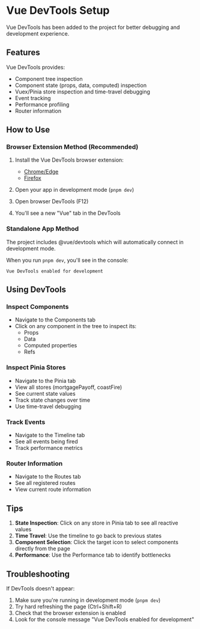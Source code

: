 # Vue DevTools Setup

Vue DevTools has been added to the project for better debugging and development experience.

## Features

Vue DevTools provides:
- Component tree inspection
- Component state (props, data, computed) inspection
- Vuex/Pinia store inspection and time-travel debugging
- Event tracking
- Performance profiling
- Router information

## How to Use

### Browser Extension Method (Recommended)

1. Install the Vue DevTools browser extension:
   - [Chrome/Edge](https://chrome.google.com/webstore/detail/vuejs-devtools/nhdogjmejiglipccpnnnanhbledajbpd)
   - [Firefox](https://addons.mozilla.org/en-US/firefox/addon/vue-js-devtools/)

2. Open your app in development mode (`pnpm dev`)

3. Open browser DevTools (F12)

4. You'll see a new "Vue" tab in the DevTools

### Standalone App Method

The project includes @vue/devtools which will automatically connect in development mode.

When you run `pnpm dev`, you'll see in the console:
```
Vue DevTools enabled for development
```

## Using DevTools

### Inspect Components
- Navigate to the Components tab
- Click on any component in the tree to inspect its:
  - Props
  - Data
  - Computed properties
  - Refs

### Inspect Pinia Stores
- Navigate to the Pinia tab
- View all stores (mortgagePayoff, coastFire)
- See current state values
- Track state changes over time
- Use time-travel debugging

### Track Events
- Navigate to the Timeline tab
- See all events being fired
- Track performance metrics

### Router Information
- Navigate to the Routes tab
- See all registered routes
- View current route information

## Tips

1. **State Inspection**: Click on any store in Pinia tab to see all reactive values
2. **Time Travel**: Use the timeline to go back to previous states
3. **Component Selection**: Click the target icon to select components directly from the page
4. **Performance**: Use the Performance tab to identify bottlenecks

## Troubleshooting

If DevTools doesn't appear:
1. Make sure you're running in development mode (`pnpm dev`)
2. Try hard refreshing the page (Ctrl+Shift+R)
3. Check that the browser extension is enabled
4. Look for the console message "Vue DevTools enabled for development"